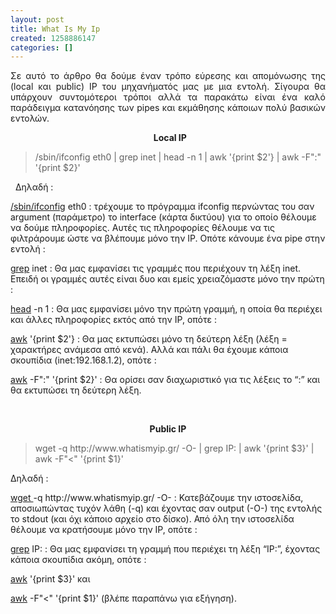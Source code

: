```yaml
---
layout: post
title: What Is My Ip
created: 1258886147
categories: []
---
```

<P style="text-align: justify">Σε αυτό το άρθρο θα δούμε έναν τρόπο εύρεσης και απομόνωσης της (local και public) IP του μηχανήματός μας με μια εντολή. Σίγουρα θα υπάρχουν συντομότεροι τρόποι αλλά τα παρακάτω είναι ένα καλό παράδειγμα κατανόησης των pipes και εκμάθησης κάποιων πολύ βασικών εντολών.</P>        <P><!--break--></P><P style="text-align: center"><STRONG>    Local IP</STRONG></P><BLOCKQUOTE>/sbin/ifconfig eth0 | grep inet | head -n 1 | awk '{print $2'} | awk -F":" '{print $2}'</BLOCKQUOTE><P>          Δηλαδή :</P><P><A href="http://unixhelp.ed.ac.uk/CGI/man-cgi?ifconfig">/sbin/ifconfig</A> eth0 : τρέχουμε το πρόγραμμα ifconfig περνώντας του σαν argument (παράμετρο) το interface (κάρτα δικτύου) για το οποίο θέλουμε να δούμε πληροφορίες. Αυτές τις πληροφορίες θέλουμε να τις φιλτράρουμε ώστε να βλέπουμε μόνο την IP. Οπότε κάνουμε ένα pipe στην εντολή :</P><P><A href="http://unixhelp.ed.ac.uk/CGI/man-cgi?grep">grep</A> inet : Θα μας εμφανίσει τις γραμμές που περιέχουν τη λέξη inet. Επειδή οι γραμμές αυτές είναι δυο και εμείς χρειαζόμαστε μόνο την πρώτη :</P><P><A href="http://unixhelp.ed.ac.uk/CGI/man-cgi?head">head</A> -n 1 : Θα μας εμφανίσει μόνο την πρώτη γραμμή, η οποία θα περιέχει και άλλες πληροφορίες εκτός από την IP, οπότε :</P><P><A href="http://unixhelp.ed.ac.uk/CGI/man-cgi?awk">awk</A> '{print $2'} : Θα μας εκτυπώσει μόνο τη δεύτερη λέξη (λέξη = χαρακτήρες ανάμεσα από κενά). Αλλά και πάλι θα έχουμε κάποια σκουπίδια (inet:192.168.1.2), οπότε :</P><P><A href="http://unixhelp.ed.ac.uk/CGI/man-cgi?awk">awk</A> -F":" '{print $2}' : Θα ορίσει σαν διαχωριστικό για τις λέξεις το “:” και θα εκτυπώσει τη δεύτερη λέξη.</P><P> </P><P style="text-align: center"><STRONG>Public IP</STRONG></P><BLOCKQUOTE>wget -q http://www.whatismyip.gr/ -O- | grep IP: | awk '{print $3}' | awk -F"&lt;" '{print $1}' </BLOCKQUOTE> <P>Δηλαδή :</P><P><A href="http://unixhelp.ed.ac.uk/CGI/man-cgi?wget">wget </A>-q http://www.whatismyip.gr/ -O- : Κατεβάζουμε την ιστοσελίδα, αποσιωπώντας τυχόν λάθη (-q) και έχοντας σαν output (-O-) της εντολής το stdout (και όχι κάποιο αρχείο στο δίσκο). Από όλη την ιστοσελίδα θέλουμε να κρατήσουμε μόνο την IP, οπότε :</P><P><A href="http://unixhelp.ed.ac.uk/CGI/man-cgi?grep">grep</A> IP: : Θα μας εμφανίσει τη γραμμή που περιέχει τη λέξη “IP:”, έχοντας κάποια σκουπίδια ακόμη, οπότε :</P><P><A href="http://unixhelp.ed.ac.uk/CGI/man-cgi?awk">awk</A> '{print $3}'  και</P><P><A href="http://unixhelp.ed.ac.uk/CGI/man-cgi?awk">awk</A> -F"&lt;" '{print $1}' (βλέπε παραπάνω για εξήγηση).</P><P> </P>
